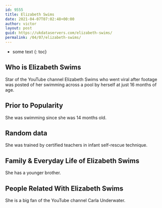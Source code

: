 ```yaml
---
id: 9555
title: Elizabeth Swims
date: 2021-04-07T07:02:48+00:00
author: victor
layout: post
guid: https://ukdataservers.com/elizabeth-swims/
permalink: /04/07/elizabeth-swims/
---
```


* some text
{: toc}


## Who is Elizabeth Swims



Star of the YouTube channel Elizabeth Swims who went viral after footage was posted of her swimming across a pool by herself at just 16 months of age.

                
                
                
## Prior to Popularity



She was swimming since she was 14 months old.

                
                
                
## Random data



She was trained by certified teachers in infant self-rescue technique.

                
                
                
## Family & Everyday Life of Elizabeth Swims



She has a younger brother.

                
                
                
## People Related With Elizabeth Swims



She is a big fan of the YouTube channel Carla Underwater.

                
              
            
          
          
          